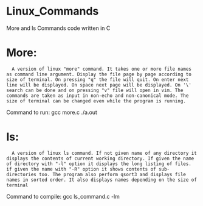 # Linux_Commands
More and ls Commands code written in C

# More:
      A version of linux "more" command. It takes one or more file names as command line argument. Display the file page by page according to size of terminal. On pressing "q" the file will quit. On enter next line will be displayed. On space next page will be displayed. On '\' search can be done and on pressing "v" file will open in vim. The commands are taken as input in non-echo and non-canonical mode. The size of terminal can be changed even while the program is running.
Command to run: gcc more.c
               ./a.out <space separated file names>
      
      
# ls:
      A version of linux ls command. If not given name of any directory it displays the contents of current working directory. If given the name of directory with "-l" option it displays the long listing of files. if given the name with "-R" option it shows contents of sub-directories too. The program also perform qsort3 and displays file names in sorted order. It also displays names depending on the size of terminal
Command to compile: gcc ls_command.c -lm
     
